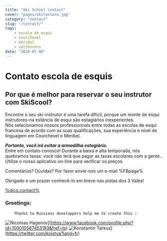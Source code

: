 ```yaml
---
title: "Ski School contact"
cover: "pages/skilessons.jpg"
category: "contact"
slug: "/contact/"
tags:
    - escola de esqui
    - courchevel
    - meribel
    - valthorens
date: "2018-07-06"
---
```


# Contato escola de esquis

## Por que é melhor para reservar o seu instrutor com SkiScool?

Encontre o seu ski-instrutor é uma tarefa difícil, porque um monte de esqui instrutores-na estância de esqui são estagiários inexperientes.   
Nós selecionamos nossos professionnals entre todas as escolas de esqui francesa de acordo com as suas qualificações, sua experiência e nível de linguagem em Courchevel e Meribel.

***Portanto, você irá evitar a armadilha estagiário.***  
Entre em contato conosco! Durante a baixa e alta temporada, nós quebramos taxas: você não terá que pagar as taxas escolares com a gente..   
Utilize o nosso aplicativo on-line para verificar os preços. 

<span>Comentários? Dúvidas? Por favor envie-nos um e-mail</span>
%FBpage%
   
Obrigado e um prazer conhecê-lo em breve nas pistas dos 3 Vales!   


<a href="%mail%?subject=request_skiscool" class="mail">%dico.contact%</a>



### Greetings:
            
        Thanks to Russians developpers help me to create this :

![Nicoloas Hagenov](http://graph.facebook.com/100010587453193/picture?type=large)](https://www.facebook.com/profile.php?id=100010587453193&fref=ts)
 ![Konstantin Tarkus](https://pbs.twimg.com/profile_images/916383839609675777/N2nNNxx3_400x400.jpg)](https://twitter.com/koistya?lang=fr)
 
